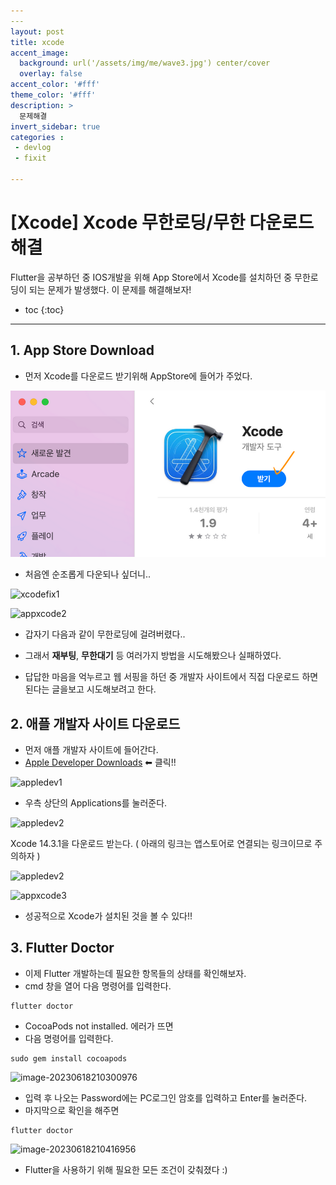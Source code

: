 ```yaml
---
​---
layout: post
title: xcode
accent_image: 
  background: url('/assets/img/me/wave3.jpg') center/cover
  overlay: false
accent_color: '#fff'
theme_color: '#fff'
description: >
  문제해결
invert_sidebar: true
categories :
 - devlog	
 - fixit

---
```


# [Xcode] Xcode 무한로딩/무한 다운로드 해결

Flutter을 공부하던 중 IOS개발을 위해 App Store에서 Xcode를 설치하던 중 무한로딩이 되는 문제가 발생했다. 이 문제를 해결해보자!



* toc
{:toc}
---



## 1. App Store Download



- 먼저 Xcode를 다운로드 받기위해 AppStore에 들어가 주었다.

![appxcode](../../../assets/img/blog/appxcode-7086116.png)

- 처음엔 순조롭게 다운되나 싶더니..



![xcodefix1](https://softychoo.github.io/assets/img/blog/xcodefix1-7086199.png)

![appxcode2](https://softychoo.github.io/assets/img/blog/appxcode2-7086208.png)

- 갑자기 다음과 같이 무한로딩에 걸려버렸다..

- 그래서 **재부팅**, **무한대기** 등 여러가지 방법을 시도해봤으나 실패하였다.

- 답답한 마음을 억누르고 웹 서핑을 하던 중 개발자 사이트에서 직접 다운로드 하면 된다는 글을보고 시도해보려고 한다.

   

## 2. 애플 개발자 사이트 다운로드

- 먼저 애플 개발자 사이트에 들어간다. 
- [Apple Developer Downloads](https://developer.apple.com/download/) ⬅ 클릭!!

![appledev1](https://softychoo.github.io/assets/img/blog/appledev1.png)

- 우측 상단의 Applications를 눌러준다.

![appledev2](https://softychoo.github.io/assets/img/blog/appledev2-7087411.png)

Xcode 14.3.1을 다운로드 받는다. ( 아래의 링크는 앱스토어로 연결되는 링크이므로 주의하자 )

![appledev2](https://softychoo.github.io/assets/img/blog/appledev2-7087411.png)

![appxcode3](https://softychoo.github.io/assets/img/blog/appxcode3.png)

- 성공적으로 Xcode가 설치된 것을 볼 수 있다!!



## 3. Flutter Doctor

- 이제 Flutter 개발하는데 필요한 항목들의 상태를 확인해보자.
- cmd 창을 열어 다음 명령어를 입력한다.

```shell
flutter doctor
```

- CocoaPods not installed. 에러가 뜨면
- 다음 명령어를 입력한다.

```shell
sudo gem install cocoapods
```

![image-20230618210300976](https://agilecatch.github.io/assets/img/blog/image-20230618210300976.png)

- 입력 후 나오는 Password에는 PC로그인 암호를 입력하고 Enter를 눌러준다.
- 마지막으로 확인을 해주면

```shell
flutter doctor
```

![image-20230618210416956](https://agilecatch.github.io/assets/img/blog/image-20230618210416956.png)

- Flutter을 사용하기 위해 필요한 모든 조건이 갖춰졌다 :)